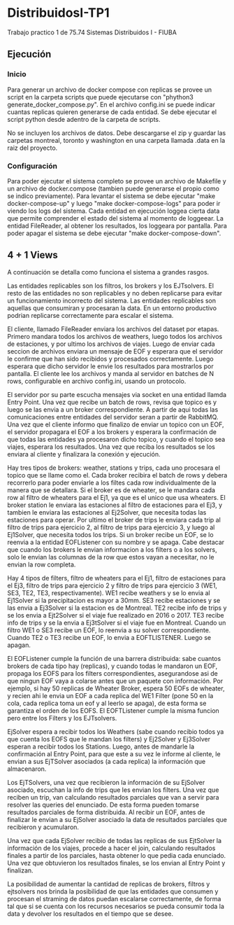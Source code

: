 # DistribuidosI-TP1
Trabajo practico 1 de 75.74 Sistemas Distribuidos I - FIUBA

## Ejecución

### Inicio

Para generar un archivo de docker compose con replicas se provee un script en la carpeta scripts que puede ejecutarse con "phython3 generate_docker_compose.py". En el archivo config.ini se puede indicar cuantas replicas quieren generarse de cada entidad. Se debe ejecutar el script python desde adentro de la carpeta de scripts.

No se incluyen los archivos de datos. Debe descargarse el zip y guardar las carpetas montreal, toronto y washington en una carpeta llamada .data en la raiz del proyecto.

### Configuración

Para poder ejecutar el sistema completo se provee un archivo de Makefile y un archivo de docker.compose (tambien puede generarse el propio como se indico previamente). Para levantar el sistema se debe ejecutar "make docker-compose-up" y luego "make docker-compose-logs" para poder ir viendo los logs del sistema. Cada entidad en ejecución loggea cierta data que permite comprender el estado del sistema al momento de loggeear. La entidad FileReader, al obtener los resultados, los loggeara por pantalla. Para poder apagar el sistema se debe ejecutar "make docker-compose-down".

## 4 + 1 Views

A continuación se detalla como funciona el sistema a grandes rasgos.

Las entidades replicables son los filtros, los brokers y los EJTsolvers. El resto de las entidades no son replicables y no deben replicarse para evitar un funcionamiento incorrecto del sistema. Las entidades replicables son aquellas que consumiran y procesaran la data. En un entorno productivo podrian replicarse correctamente para escalar el sistema.

El cliente, llamado FileReader enviara los archivos del dataset por etapas. Primero mandara todos los archivos de weathers, luego todos los archivos de estaciones, y por ultimo los archivos de viajes. Luego de enviar cada seccion de archivos enviara un mensaje de EOF y esperara que el servidor le confirme que han sido recibidos y procesados correctamente. Luego esperara que dicho servidor le envie los resultados para mostrarlos por pantalla. El cliente lee los archivos y manda al servidor en batches de N rows, configurable en archivo config.ini, usando un protocolo.

El servidor por su parte escucha mensajes via socket en una entidad llamda Entry Point. Una vez que recibe un batch de rows, revisa que topico es y luego se las envia a un broker correspondiente. A partir de aqui todas las comunicaciones entre entidades del servidor seran a partir de RabbitMQ. Una vez que el cliente informo que finalizo de enviar un topico con un EOF, el servidor propagara el EOF a los brokers y esperara la confirmación de que todas las entidades ya procesaron dicho topico, y cuando el topico sea viajes, esperara los resultados. Una vez que reciba los resultados se los enviara al cliente y finalizara la conexión y ejecución.

Hay tres tipos de brokers: weather, stations y trips, cada uno procesara el topico que se llame como el. Cada broker recibira el batch de rows y debera recorrerlo para poder enviarle a los filtes cada row individualmente de la manera que se detallara. Si el broker es de wheater, se le mandara cada row al filtro de wheaters para el Ej1, ya que es el unico que usa wheaters. El broker station le enviara las estaciones al filtro de estaciones para el Ej3, y tambien le enviara las estaciones al Ej2Solver, que necesita todas las estaciones para operar. Por ultimo el broker de trips le enviara cada trip al filtro de trips para ejercicio 2, al filtro de trips para ejercicio 3, y luego al Ej1Solver, que necesita todos los trips. Si un broker recibe un EOF, se lo reenvia a la entidad EOFListener con su nombre y se apaga. Cabe destacar que cuando los brokers le envian informacion a los filters o a los solvers, solo le envian las columnas de la row que estos vayan a necesitar, no le envian la row completa.

Hay 4 tipos de filters, filtro de wheaters para el Ej1, filtro de estaciones para el Ej3, filtro de trips para ejercicio 2 y filtro de trips para ejercicio 3 (WE1, SE3, TE2, TE3, respectivamente). WE1 recibe weathers y se lo envia al Ej1Solver si la precipitacion es mayor a 30mm. SE3 recibe estaciones y se las envia a Ej3Solver si la estacion es de Montreal. TE2 recibe info de trips y se los envia a Ejt2Solver si el viaje fue realizado en 2016 o 2017. TE3 recibe info de trips y se la envia a Ej3tSolver si el viaje fue en Montreal. Cuando un filtro WE1 o SE3 recibe un EOF, lo reenvia a su solver correspondiente. Cuando TE2 o TE3 recibe un EOF, lo envia a EOFTLISTENER. Luego se apagan.

El EOFListener cumple la función de una barrera distribuida: sabe cuantos brokers de cada tipo hay (replicas), y cuando todas le mandaron un EOF, propaga los EOFS para los filters correspondientes, asegurandose asi de que ningun EOF vaya a colarse antes que un paquete con información. Por ejemplo, si hay 50 replicas de Wheater Broker, espera 50 EOFs de wheater, y recien ahi le envia un EOF a cada replica del WE1 Filter (pone 50 en la cola, cada replica toma un eof y al leerlo se apaga), de esta forma se garantiza el orden de los EOFS.
El EOFTListener cumple la misma funcion pero entre los Filters y los EJTsolvers.

EjSolver espera a recibir todos los Weathers (sabe cuando recibio todos ya que cuenta los EOFS que le mandan los filters) y Ej2Solver y Ej3Solver esperan a recibir todos los Stations. Luego, antes de mandarle la confirmación al Entry Point, para que este a su vez le informe al cliente, le envian a sus EjTSolver asociados (a cada replica) la información que almacenaron. 

Los EjTSolvers, una vez que recibieron la información de su EjSolver asociado, escuchan la info de trips que les envian los filters. Una vez que reciben un trip, van calculando resultados parciales que van a servir para resolver las queries del enunciado. De esta forma pueden tomarse resultados parciales de forma distribuida. Al recibir un EOF, antes de finalizar le envian a su EjSolver asociado la data de resultados parciales que recibieron y acumularon.

Una vez que cada EjSolver recibio de todas las replicas de sus EjtSolver la información de los viajes, procede a hacer el join, calculando resultados finales a partir de los parciales, hasta obtener lo que pedia cada enunciado. Una vez que obtuvieron los resultados finales, se los envian al Entry Point y finalizan.

La posibilidad de aumentar la cantidad de replicas de brokers, filtros y ejtsolvers nos brinda la posibilidad de que las entidades que consumen y procesan el straming de datos puedan escalarse correctamente, de forma tal que si se cuenta con los recursos necesarios se pueda consumir toda la data y devolver los resultados en el tiempo que se desee.
